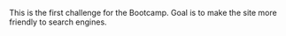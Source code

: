 This is the first challenge for the Bootcamp. Goal is to make the site more friendly to search engines.